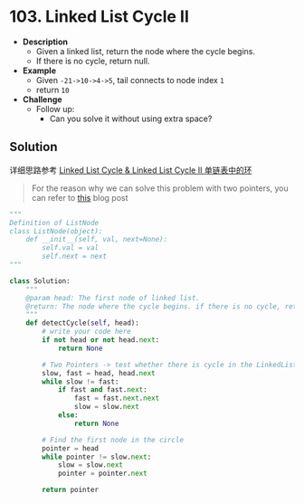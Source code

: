 # 103. Linked List Cycle II

- **Description**
    - Given a linked list, return the node where the cycle begins.
    - If there is no cycle, return null.
- **Example**
    - Given `-21->10->4->5`, tail connects to node index `1`
    - return `10`
- **Challenge**
    - Follow up:
        - Can you solve it without using extra space?

## Solution

详细思路参考 [Linked List Cycle & Linked List Cycle II 单链表中的环](https://zhenye-na.github.io/2018/09/03/linkedlist-cycle-ii.html)

> For the reason why we can solve this problem with two pointers, you can refer to [this](https://www.cnblogs.com/hiddenfox/p/3408931.html) blog post


```python
"""
Definition of ListNode
class ListNode(object):
    def __init__(self, val, next=None):
        self.val = val
        self.next = next
"""

class Solution:
    """
    @param head: The first node of linked list.
    @return: The node where the cycle begins. if there is no cycle, return null
    """
    def detectCycle(self, head):
        # write your code here
        if not head or not head.next:
            return None

        # Two Pointers -> test whether there is cycle in the LinkedList
        slow, fast = head, head.next
        while slow != fast:
            if fast and fast.next:
                fast = fast.next.next
                slow = slow.next
            else:
                return None

        # Find the first node in the circle
        pointer = head
        while pointer != slow.next:
            slow = slow.next
            pointer = pointer.next

        return pointer
```
